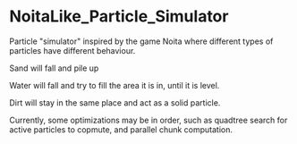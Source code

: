 # NoitaLike_Particle_Simulator

Particle "simulator" inspired by the game Noita where different types of particles have different behaviour.

Sand will fall and pile up

Water will fall and try to fill the area it is in, until it is level.

Dirt will stay in the same place and act as a solid particle.

Currently, some optimizations may be in order, such as quadtree search for active particles to copmute, and parallel chunk computation.




